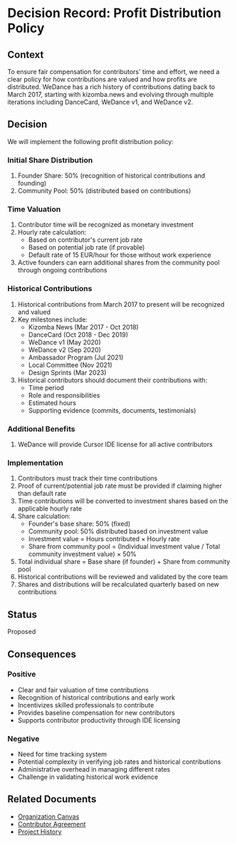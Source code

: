 # Decision Record: Profit Distribution Policy

## Context

To ensure fair compensation for contributors' time and effort, we need a clear policy for how contributions are valued and how profits are distributed. WeDance has a rich history of contributions dating back to March 2017, starting with kizomba.news and evolving through multiple iterations including DanceCard, WeDance v1, and WeDance v2.

## Decision

We will implement the following profit distribution policy:

### Initial Share Distribution

1. Founder Share: 50% (recognition of historical contributions and founding)
2. Community Pool: 50% (distributed based on contributions)

### Time Valuation

1. Contributor time will be recognized as monetary investment
2. Hourly rate calculation:
   - Based on contributor's current job rate
   - Based on potential job rate (if provable)
   - Default rate of 15 EUR/hour for those without work experience
3. Active founders can earn additional shares from the community pool through ongoing contributions

### Historical Contributions

1. Historical contributions from March 2017 to present will be recognized and valued
2. Key milestones include:
   - Kizomba News (Mar 2017 - Oct 2018)
   - DanceCard (Oct 2018 - Dec 2019)
   - WeDance v1 (May 2020)
   - WeDance v2 (Sep 2020)
   - Ambassador Program (Jul 2021)
   - Local Committee (Nov 2021)
   - Design Sprints (Mar 2023)
3. Historical contributors should document their contributions with:
   - Time period
   - Role and responsibilities
   - Estimated hours
   - Supporting evidence (commits, documents, testimonials)

### Additional Benefits

1. WeDance will provide Cursor IDE license for all active contributors

### Implementation

1. Contributors must track their time contributions
2. Proof of current/potential job rate must be provided if claiming higher than default rate
3. Time contributions will be converted to investment shares based on the applicable hourly rate
4. Share calculation:
   - Founder's base share: 50% (fixed)
   - Community pool: 50% distributed based on investment value
   - Investment value = Hours contributed × Hourly rate
   - Share from community pool = (Individual investment value / Total community investment value) × 50%
5. Total individual share = Base share (if founder) + Share from community pool
6. Historical contributions will be reviewed and validated by the core team
7. Shares and distributions will be recalculated quarterly based on new contributions

## Status

Proposed

## Consequences

### Positive

- Clear and fair valuation of time contributions
- Recognition of historical contributions and early work
- Incentivizes skilled professionals to contribute
- Provides baseline compensation for new contributors
- Supports contributor productivity through IDE licensing

### Negative

- Need for time tracking system
- Potential complexity in verifying job rates and historical contributions
- Administrative overhead in managing different rates
- Challenge in validating historical work evidence

## Related Documents

- [Organization Canvas](/docs/content/20.business/2.organization-canvas.md)
- [Contributor Agreement](/docs/content/40.operations/contributor-agreement.md)
- [Project History](/docs/content/20.business/1.history.md)

